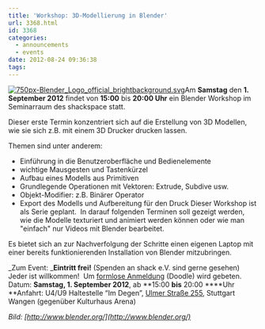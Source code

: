 ```yaml
---
title: 'Workshop: 3D-Modellierung in Blender'
url: 3368.html
id: 3368
categories:
  - announcements
  - events
date: 2012-08-24 09:36:38
tags:
---
```


[![](https://blog.shackspace.de/wp-content/uploads/2012/08/750px-Blender_Logo_official_brightbackground.svg_-e1345446021361-150x150.png "750px-Blender_Logo_official_brightbackground.svg")](https://blog.shackspace.de/wp-content/uploads/2012/08/750px-Blender_Logo_official_brightbackground.svg_.png)Am **Samstag** den **1\. September 2012** findet von **15:00** bis **20:00 Uhr** ein Blender Workshop im Seminarraum des shackspace statt.

Dieser erste Termin konzentriert sich auf die Erstellung von 3D Modellen, wie sie sich z.B. mit einem 3D Drucker drucken lassen.

Themen sind unter anderem:

*   Einführung in die Benutzeroberfläche und Bedienelemente
*   wichtige Mausgesten und Tastenkürzel
*   Aufbau eines Modells aus Primitiven
*   Grundlegende Operationen mit Vektoren: Extrude, Subdive usw.
*   Objekt-Modifier: z.B. Binärer Operator
*   Export des Modells und Aufbereitung für den Druck
Dieser Workshop ist als Serie geplant.  In darauf folgenden Terminen soll gezeigt werden, wie die Modelle texturiert und animiert werden können oder wie man "einfach" nur Videos mit Blender bearbeitet.

Es bietet sich an zur Nachverfolgung der Schritte einen eigenen Laptop mit einer bereits funktionierenden Installation von Blender mitzubringen.

_Zum Event:
_**Eintritt frei!** (Spenden an shack e.V. sind gerne gesehen) Jeder ist willkommen!  Um [formlose Anmeldung](http://doodle.com/tm8kww5wvbgqh47c) (Doodle) wird gebeten.
Datum: **Samstag, 1\. September 2012**, ab **15:00 **bis** 20:00 ****Uhr
**Anfahrt: U4/U9 Haltestelle “Im Degen”, [Ulmer Straße 255](https://blog.shackspace.de/?page_id=713), Stuttgart Wangen (gegenüber Kulturhaus Arena)

_Bild: [http://www.blender.org/](http://www.blender.org/)_